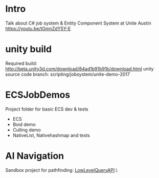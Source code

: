 # Intro

Talk about C# job system & Entity Component System at Unite Austin
https://youtu.be/tGmnZdY5Y-E

# unity build
Required build: http://beta.unity3d.com/download/84ad1b91b91b/download.html
unity source code branch: scripting/jobsystem/unite-demo-2017

# ECSJobDemos
Project folder for basic ECS dev & tests
* ECS
* Boid demo
* Culling demo
* NativeList, Nativehashmap and tests

# AI Navigation
Sandbox project for pathfinding: [LowLevelQueryAPI](AI_Prototyping/LowLevelQueryAPI).\
